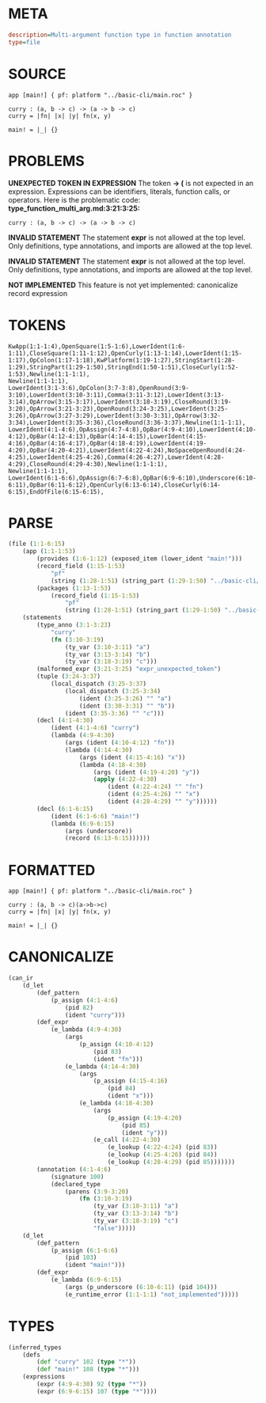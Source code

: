 # META
~~~ini
description=Multi-argument function type in function annotation
type=file
~~~
# SOURCE
~~~roc
app [main!] { pf: platform "../basic-cli/main.roc" }

curry : (a, b -> c) -> (a -> b -> c)
curry = |fn| |x| |y| fn(x, y)

main! = |_| {}
~~~
# PROBLEMS
**UNEXPECTED TOKEN IN EXPRESSION**
The token **-> (** is not expected in an expression.
Expressions can be identifiers, literals, function calls, or operators.
Here is the problematic code:
**type_function_multi_arg.md:3:21:3:25:**
```roc
curry : (a, b -> c) -> (a -> b -> c)
```


**INVALID STATEMENT**
The statement **expr** is not allowed at the top level.
Only definitions, type annotations, and imports are allowed at the top level.

**INVALID STATEMENT**
The statement **expr** is not allowed at the top level.
Only definitions, type annotations, and imports are allowed at the top level.

**NOT IMPLEMENTED**
This feature is not yet implemented: canonicalize record expression

# TOKENS
~~~zig
KwApp(1:1-1:4),OpenSquare(1:5-1:6),LowerIdent(1:6-1:11),CloseSquare(1:11-1:12),OpenCurly(1:13-1:14),LowerIdent(1:15-1:17),OpColon(1:17-1:18),KwPlatform(1:19-1:27),StringStart(1:28-1:29),StringPart(1:29-1:50),StringEnd(1:50-1:51),CloseCurly(1:52-1:53),Newline(1:1-1:1),
Newline(1:1-1:1),
LowerIdent(3:1-3:6),OpColon(3:7-3:8),OpenRound(3:9-3:10),LowerIdent(3:10-3:11),Comma(3:11-3:12),LowerIdent(3:13-3:14),OpArrow(3:15-3:17),LowerIdent(3:18-3:19),CloseRound(3:19-3:20),OpArrow(3:21-3:23),OpenRound(3:24-3:25),LowerIdent(3:25-3:26),OpArrow(3:27-3:29),LowerIdent(3:30-3:31),OpArrow(3:32-3:34),LowerIdent(3:35-3:36),CloseRound(3:36-3:37),Newline(1:1-1:1),
LowerIdent(4:1-4:6),OpAssign(4:7-4:8),OpBar(4:9-4:10),LowerIdent(4:10-4:12),OpBar(4:12-4:13),OpBar(4:14-4:15),LowerIdent(4:15-4:16),OpBar(4:16-4:17),OpBar(4:18-4:19),LowerIdent(4:19-4:20),OpBar(4:20-4:21),LowerIdent(4:22-4:24),NoSpaceOpenRound(4:24-4:25),LowerIdent(4:25-4:26),Comma(4:26-4:27),LowerIdent(4:28-4:29),CloseRound(4:29-4:30),Newline(1:1-1:1),
Newline(1:1-1:1),
LowerIdent(6:1-6:6),OpAssign(6:7-6:8),OpBar(6:9-6:10),Underscore(6:10-6:11),OpBar(6:11-6:12),OpenCurly(6:13-6:14),CloseCurly(6:14-6:15),EndOfFile(6:15-6:15),
~~~
# PARSE
~~~clojure
(file (1:1-6:15)
	(app (1:1-1:53)
		(provides (1:6-1:12) (exposed_item (lower_ident "main!")))
		(record_field (1:15-1:53)
			"pf"
			(string (1:28-1:51) (string_part (1:29-1:50) "../basic-cli/main.roc")))
		(packages (1:13-1:53)
			(record_field (1:15-1:53)
				"pf"
				(string (1:28-1:51) (string_part (1:29-1:50) "../basic-cli/main.roc")))))
	(statements
		(type_anno (3:1-3:23)
			"curry"
			(fn (3:10-3:19)
				(ty_var (3:10-3:11) "a")
				(ty_var (3:13-3:14) "b")
				(ty_var (3:18-3:19) "c")))
		(malformed_expr (3:21-3:25) "expr_unexpected_token")
		(tuple (3:24-3:37)
			(local_dispatch (3:25-3:37)
				(local_dispatch (3:25-3:34)
					(ident (3:25-3:26) "" "a")
					(ident (3:30-3:31) "" "b"))
				(ident (3:35-3:36) "" "c")))
		(decl (4:1-4:30)
			(ident (4:1-4:6) "curry")
			(lambda (4:9-4:30)
				(args (ident (4:10-4:12) "fn"))
				(lambda (4:14-4:30)
					(args (ident (4:15-4:16) "x"))
					(lambda (4:18-4:30)
						(args (ident (4:19-4:20) "y"))
						(apply (4:22-4:30)
							(ident (4:22-4:24) "" "fn")
							(ident (4:25-4:26) "" "x")
							(ident (4:28-4:29) "" "y"))))))
		(decl (6:1-6:15)
			(ident (6:1-6:6) "main!")
			(lambda (6:9-6:15)
				(args (underscore))
				(record (6:13-6:15))))))
~~~
# FORMATTED
~~~roc
app [main!] { pf: platform "../basic-cli/main.roc" }

curry : (a, b -> c)(a->b->c)
curry = |fn| |x| |y| fn(x, y)

main! = |_| {}
~~~
# CANONICALIZE
~~~clojure
(can_ir
	(d_let
		(def_pattern
			(p_assign (4:1-4:6)
				(pid 82)
				(ident "curry")))
		(def_expr
			(e_lambda (4:9-4:30)
				(args
					(p_assign (4:10-4:12)
						(pid 83)
						(ident "fn")))
				(e_lambda (4:14-4:30)
					(args
						(p_assign (4:15-4:16)
							(pid 84)
							(ident "x")))
					(e_lambda (4:18-4:30)
						(args
							(p_assign (4:19-4:20)
								(pid 85)
								(ident "y")))
						(e_call (4:22-4:30)
							(e_lookup (4:22-4:24) (pid 83))
							(e_lookup (4:25-4:26) (pid 84))
							(e_lookup (4:28-4:29) (pid 85)))))))
		(annotation (4:1-4:6)
			(signature 100)
			(declared_type
				(parens (3:9-3:20)
					(fn (3:10-3:19)
						(ty_var (3:10-3:11) "a")
						(ty_var (3:13-3:14) "b")
						(ty_var (3:18-3:19) "c")
						"false")))))
	(d_let
		(def_pattern
			(p_assign (6:1-6:6)
				(pid 103)
				(ident "main!")))
		(def_expr
			(e_lambda (6:9-6:15)
				(args (p_underscore (6:10-6:11) (pid 104)))
				(e_runtime_error (1:1-1:1) "not_implemented")))))
~~~
# TYPES
~~~clojure
(inferred_types
	(defs
		(def "curry" 102 (type "*"))
		(def "main!" 108 (type "*")))
	(expressions
		(expr (4:9-4:30) 92 (type "*"))
		(expr (6:9-6:15) 107 (type "*"))))
~~~